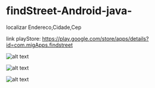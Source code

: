 # findStreet-Android-java-
localizar Endereco,Cidade,Cep

link playStore: https://play.google.com/store/apps/details?id=com.migApps.findstreet


![alt text](https://github.com/mig1998/findStreet-Android-java-/blob/master/imagens/device-2020-08-29-222755.png "print")

![alt text](https://github.com/mig1998/findStreet-Android-java-/blob/master/imagens/device-2020-08-29-222845.png "print")



![alt text](https://github.com/mig1998/findStreet-Android-java-/blob/master/imagens/device-2020-08-29-223106.png "print")
